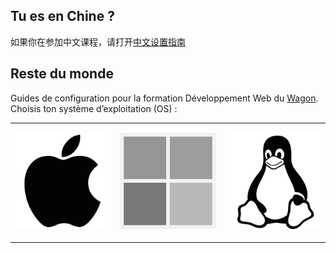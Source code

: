 Tu es en Chine ?
----------------

如果你在参加中文课程，请打开<a href="README.cn.md">中文设置指南</a>

Reste du monde
--------------

Guides de configuration pour la formation Développement Web du [Wagon](https://www.lewagon.com). Choisis ton système d’exploitation (OS) :

<table>
 <tr>
 <td>
 
<a href="macos.md"> <img src="images/apple_logo.png" alt="macOS"> </a>
</td>
 <td>
 
<a href="windows.md"> <img src="images/windows_logo.png" alt="Windows"> </a>
</td>
 <td>
 
<a href="ubuntu.md"> <img src="images/linux_logo.png" alt="Ubuntu"> </a>
</td>
 </tr>
</table>







